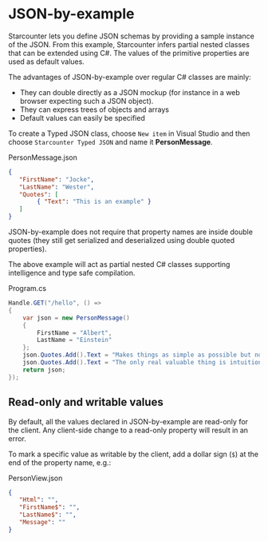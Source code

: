 # JSON-by-example

Starcounter lets you define JSON schemas by providing a sample instance of the JSON. From this example, Starcounter infers partial nested classes that can be extended using C#. The values of the primitive properties are used as default values.  

The advantages of JSON-by-example over regular C# classes are mainly:

* They can double directly as a JSON mockup (for instance in a web browser expecting such a JSON object).
* They can express trees of objects and arrays
* Default values can easily be specified

To create a Typed JSON class, choose <code>New item</code> in Visual Studio and then choose <code>Starcounter Typed JSON</code> and name it **PersonMessage**.

<div class="code-name">PersonMessage.json</div>

```json
{
   "FirstName": "Jocke",
   "LastName": "Wester",
   "Quotes": [
        { "Text": "This is an example" }
   ]
}
```

JSON-by-example does not require that property names are inside double quotes (they still get serialized and deserialized using double quoted properties).

The above example will act as partial nested C# classes supporting intelligence and type safe compilation.

<div class="code-name">Program.cs</div>

```cs
Handle.GET("/hello", () =>
{
    var json = new PersonMessage()
    {
        FirstName = "Albert",
        LastName = "Einstein"
    };
    json.Quotes.Add().Text = "Makes things as simple as possible but not simpler.";
    json.Quotes.Add().Text = "The only real valuable thing is intuition.";
    return json;
});         
```

## Read-only and writable values

By default, all the values declared in JSON-by-example are read-only for the client. Any client-side change to a read-only property will result in an error.

To mark a specific value as writable by the client, add a dollar sign (`$`) at the end of the property name, e.g.:

<div class="code-name">PersonView.json</div>

```json
{
   "Html": "",
   "FirstName$": "",
   "LastName$": "",
   "Message": ""
}
```
